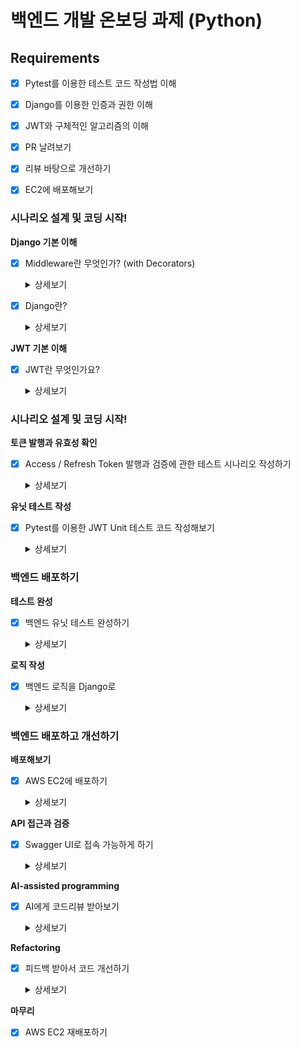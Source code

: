 # 백엔드 개발 온보딩 과제 (Python)

## Requirements

- [x] Pytest를 이용한 테스트 코드 작성법 이해

- [x] Django를 이용한 인증과 권한 이해

- [x] JWT와 구체적인 알고리즘의 이해

- [x] PR 날려보기

- [x] 리뷰 바탕으로 개선하기

- [x] EC2에 배포해보기


### 시나리오 설계 및 코딩 시작!

**Django 기본 이해**
- [x] Middleware란 무엇인가? (with Decorators)
  <details>
    <summary>상세보기</summary>

  ## Django 미들웨어
  - **Django** 애플리케이션의 입력 또는 출력을 전역적으로 변경하기 위한 프레임워크

  ### `settings.py`
  - 순서가 중요
    - 요청과 응답은 미들웨어를 순차적으로 통과
    - 미들웨어에 의존성을 고려하여 순서 설정

  ```py
  MIDDLEWARE = [
      'django.middleware.security.SecurityMiddleware',
      'django.contrib.sessions.middleware.SessionMiddleware',
      'django.middleware.common.CommonMiddleware',
      'django.middleware.csrf.CsrfViewMiddleware',
      'django.contrib.auth.middleware.AuthenticationMiddleware',
      'django.contrib.messages.middleware.MessageMiddleware',
      'django.middleware.clickjacking.XFrameOptionsMiddleware',
      ...
  ]
  ```

  ### 작동방식
  - 나열된 순서대로 **HttpRequest** 처리.
    - 각 미들웨어의 `process_request(), process_view()` 메서드 실행
  - `View`에서 로직 실행
  - 응답은 역순으로 미들웨어 통과하며 `process_response()` 메서드 실행

  ## 커스텀 미들웨어 작성
  - 클래스형, 함수형으로 작성

  ### 함수 기반 미들웨어
  - 간단한 로직 구현에 적합

  ```py
  # custom_middleware.py
  from time import process_time_ns

  def view_process_time_middleware(get_response):
      def middleware(request):
          start_time = process_time_ns()
          response = get_response(request)
          end_time = process_time_ns()

          # 처리 시간을 응답 헤더에 추가
          if not response.has_header("View-Process-Run-Time"):
              response["View-Process-Run-Time"] = end_time - start_time
          return response

      return middleware
  ```

  #### 등록

  ```yml
  MIDDLEWARE = [
      ...
      'path.to.custom_middleware.view_process_time_middleware',
  ]
  ```

  ### 클래스 기반 미들웨어
  - 확장성이 높아 복잡한 로직 구현에 적합
  - 구조화된 형태로 추가 메서드 정의 가능

  ```py
  # custom_middleware.py
  from time import process_time_ns

  class ViewProcessTimeMiddleware:
      def __init__(self, get_response):
          self.get_response = get_response

      def __call__(self, request):
          start_time = process_time_ns()
          response = self.get_response(request)
          end_time = process_time_ns()

          if not response.has_header("View-Process-Run-Time"):
              response["View-Process-Run-Time"] = end_time - start_time

          return response
  ```

  ### 미들웨어 훅

  #### 정의 가능 메서드
  - `process_view(request, view_func, view_args, view_kwargs):`
    - 뷰 호출 직전에 실행
    - 요청 수정 또는 `HttpResponse` 반환으로 뷰 우회 가능
  - `process_exception(request, exception):`
    - 뷰에서 예외 발생 시 호출.
    - 예외 처리 또는 `HttpResponse` 반환 가능
  - `process_template_response(request, response):`
    - 응답이 `TemplateResponse`일 경우 호출
    - 템플릿 또는 컨텍스트 수정 가능

  ```py
  class CustomHookMiddleware:
      def __init__(self, get_response):
          self.get_response = get_response

      def process_view(self, request, view_func, view_args, view_kwargs):
          print("뷰 실행 전")
          return None  # 다음 미들웨어 또는 뷰로 계속 진행

      def process_exception(self, request, exception):
          print("예외 발생:", exception)
          return None  # 기본 예외 처리를 계속 진행

      def process_template_response(self, request, response):
          if hasattr(response, 'template_name'):
              response.context_data['extra_data'] = '미들웨어에서 추가된 데이터'
          return response

      def __call__(self, request):
          response = self.get_response(request)
          return response
  ```

  </details>

- [x] Django란?
  <details>
    <summary>상세보기</summary>

  ## Django
  > **Python** 기반 웹 프레임워크

  ## 개념
  - **DRY(Don’t Repeat Yourself)** 원칙
      - 코드 중복을 최소화
  - 보안, 관리자기능, Auth 등 기능 제공
  - 풍부한 레퍼런스의 검증된 프레임워크

  ## Django 디자인 패턴
  - **MVC** 패턴의 변형
      
  ### MVC 디자인 패턴
  - **Model** : 데이터와 관련된 로직을 관리
  - **View** : 레이아웃과 관련된 화면을 처리
  - **Controller** : Model과 View를 연결하는 로직을 처리

  ### Django MTV Pattern
  - **View** 의 역할에 주의

  **MVC vs MTV**

  | MVC | MTV |
  | --- | --- |
  | Model | Model |
  | View | Template |
  | Controller | View |

  - **Model**
      - 데이터와 관련된 로직을 처리
  - **Template**
      - 레이아웃과 화면상의 로직을 처리      
  - **View**
      - 메인 비지니스 로직을 담당
      - 클라이언트의 요청에 대해 처리를 분기하는 역할

  </details>

**JWT 기본 이해**
- [x] JWT란 무엇인가요?
  <details>
    <summary>상세보기</summary>

  ## JSON Web Token
  - 일정한 규칙을 가지고 있고 간단한 서명을 더한 문자열
  - 토큰 자체에 유저에 대한 간단한 정보가 들어있는 형태입니다.
  - **Session DB**나 인증을 위한 여러가지 로직 처리가 불필요          

  ### 처리방식
  - ID/PW를 서버로 전송
  - 서버에서 ID/PW를 검증
    - 유효한 경우 일정한 형식으로 서명 처리된 **Token**응답
  - 이후 클라이언트는 모든 요청 **Header**에 토큰을 담아 서버로 요청을 전송
  - 서버는 해당 토큰의 유효성을 검증하고 유저의 신원과 권한을 확인 후 요청을 처리

  ### 구조
  - **HEADER**
      - 토큰의 타입 또는 서명 부분의 생성에 어떤 알고리즘이 사용되었는지 등을 저장

  - **PAYLOAD**
      - 유저 정보: 토근 발급자, 토큰 대상자, 토큰 만료시간, 활성날짜, 발급시간 등
      - 민감한 정보 제외 최소의 정보만 저장 : **User, PK** 등
      - **Claim** : **Key-Value** 형태로 구성

  - **SIGNATURE**
      - `HEADER + PAYLOAD + 서버의 비밀키` : **HEADER**에 명시된 암호 알고리즘 방식으로 생성한 값
      - 서명의 유효여부 + 유효기간 내의 토큰인지 확인하여 인증

  ### Token

  #### Access Token

  - 인증을 위해 헤더에 포함
  - 매 요청 포함 / 보안 취약
    - 짧은 만료기간 : 탈취되어도 만료되어 사용 불가

  #### Refresh Token
  - 새로 **Access Token**을 발급받기 위한 **Token**
  - **Access Token** 보다 긴 유효기간
    - 주로 사용자의 기기에 저장
    - **Refresh Token** 만료 시 재인증
  - **BlackList** : 탈취를 보완하기 위해 **DB** 리소스를 사용

  ### accounts

  #### `simplejwt`
  - `pip install djangorestframework-simplejwt`

  #### `settings`
  - `ROTATE_REFRESH_TOKENS` : 엑세스 토큰을 갱신 한 후 리프레시 토큰도 갱신
    - `BLACKLIST_AFTER_ROTATION` : 갱신 후 사용된 토큰은 블랙리스트로 관리하여 보안 강화

  ```py
  INSTALLED_APPS = [
      ...
      'rest_framework',
      'rest_framework_simplejwt.token_blacklist',
      ...
  ]

  # Custom User Model
  AUTH_USER_MODEL = 'accounts.User'

  # JMT
  REST_FRAMEWORK = {
      "DEFAULT_AUTHENTICATION_CLASSES": [
          "rest_framework_simplejwt.authentication.JWTAuthentication",
      ],
  }

  from datetime import timedelta

  SIMPLE_JWT = {
      "ACCESS_TOKEN_LIFETIME": timedelta(minutes=1),
      "REFRESH_TOKEN_LIFETIME": timedelta(days=1),
      "ROTATE_REFRESH_TOKENS": True,
      "BLACKLIST_AFTER_ROTATION": True,
  }
  ```

  </details>

### 시나리오 설계 및 코딩 시작!

**토큰 발행과 유효성 확인**
- [x] Access / Refresh Token 발행과 검증에 관한 테스트 시나리오 작성하기
  <details>
    <summary>상세보기</summary>

  ## 테스트 시나리오

  ### Access Token 및 Refresh Token 추출
  - **테스트 메서드**: `test_access_token_and_refresh_token_extraction`
  - **목적**: 
    - 로그인 요청을 통해 Access Token과 Refresh Token을 성공적으로 생성하고 추출할 수 있는지 확인
    - `RefreshToken` 클래스를 사용하여 Access Token과 Refresh Token을 올바르게 파싱할 수 있는지 검증
  - **예상 결과**:
    - 로그인 응답 상태 코드가 `200 OK`
    - Access Token과 Refresh Token이 유효하게 생성됨

  ### Access Token 유효성 검증 성공
  - **테스트 메서드**: `test_access_token_validation_success`
  - **목적**:
    - 유효한 Access Token을 사용하여 보호된 엔드포인트에 접근했을 때 요청이 성공(`200 OK`)하는지 확인
  - **예상 결과**:
    - 보호된 엔드포인트 응답 상태 코드가 `200 OK`

  ### Access Token 유효성 검증 실패
  - **테스트 메서드**: `test_access_token_validation_failure`
  - **목적**:
    - 잘못된(유효하지 않은) Access Token으로 보호된 엔드포인트에 접근했을 때 요청이 실패(`401 Unauthorized`)하는지 확인
  - **예상 결과**:
    - 보호된 엔드포인트 응답 상태 코드가 `401 Unauthorized`

  ### Refresh Token으로 Access Token 재발급 성공
  - **테스트 메서드**: `test_refresh_token_to_access_token_success`
  - **목적**:
    - 유효한 Refresh Token으로 새로운 Access Token을 성공적으로 재발급받을 수 있는지 확인
  - **예상 결과**:
    - `/api/token/refresh/` 엔드포인트 응답 상태 코드가 `200 OK`
    - 응답 데이터에 새로운 Access Token이 포함됨

  ### Refresh Token 유효성 검증 실패
  - **테스트 메서드**: `test_refresh_token_validation_failure`
  - **목적**:
    - 잘못된(유효하지 않은) Refresh Token으로 Access Token 재발급 요청 시 실패(`401 Unauthorized`)하는지 확인
  - **예상 결과**:
    - `/api/token/refresh/` 엔드포인트 응답 상태 코드가 `401 Unauthorized`

  ### Access Token 만료 처리
  - **테스트 메서드**: `test_access_token_expiration`
  - **목적**:
    - 만료된 Access Token으로 보호된 엔드포인트에 접근했을 때 요청이 실패(`401 Unauthorized`)하는지 확인
  - **구현 상세**:
    - RefreshToken 객체를 사용하여 Access Token의 만료 시간을 강제로 과거로 설정(`set_exp(lifetime=timedelta(seconds=-1))`)
  - **예상 결과**:
    - 보호된 엔드포인트 응답 상태 코드가 `401 Unauthorized`

  ### 유효한 토큰으로 보호된 엔드포인트 접근
  - **테스트 메서드**: `test_protected_endpoint_with_valid_token`
  - **목적**:
    - 유효한 Access Token으로 보호된 엔드포인트에 접근했을 때 요청이 성공(`200 OK`)하는지 확인
  - **예상 결과**:
    - 보호된 엔드포인트 응답 상태 코드가 `200 OK`

  ### 토큰 없이 보호된 엔드포인트 접근
  - **테스트 메서드**: `test_protected_endpoint_without_token`
  - **목적**:
    - 토큰 없이 보호된 엔드포인트에 접근했을 때 요청이 실패(`401 Unauthorized`)하는지 확인
  - **예상 결과**:
    - 보호된 엔드포인트 응답 상태 코드가 `401 Unauthorized`

  </details>

**유닛 테스트 작성**
- [x] Pytest를 이용한 JWT Unit 테스트 코드 작성해보기
  <details>
    <summary>상세보기</summary>

  ```py
  from datetime import timedelta
  from .models import User, Role
  from django.urls import reverse
  from rest_framework import status
  from rest_framework.test import APITestCase
  from rest_framework_simplejwt.tokens import RefreshToken


  class BaseTest(APITestCase):
      def setUp(self):
          self.signup_url = reverse("signup")
          self.login_url = reverse("login")
          self.protected_url = reverse("protected")

          self.user_role, _ = Role.objects.get_or_create(name="USER")

          self.user = User.objects.create_user(
              username="testuser", password="testpassword", nickname="Test Nickname"
          )
          self.user.roles.add(self.user_role)


  class JWTAuthenticationTests(BaseTest):

      def test_access_token_and_refresh_token_extraction(self):
          login_response = self.client.post(
              self.login_url, data={"username": "testuser", "password": "testpassword"}
          )
          self.assertEqual(login_response.status_code, status.HTTP_200_OK)

          full_token = login_response.data.get("token")
          self.assertIsNotNone(full_token)

          refresh_token = RefreshToken(full_token)
          self.access_token = str(refresh_token.access_token)
          self.refresh_token = str(refresh_token)

          self.assertTrue(self.access_token)
          self.assertTrue(self.refresh_token)

      def test_access_token_validation_success(self):
          self.test_access_token_and_refresh_token_extraction()
          self.client.credentials(HTTP_AUTHORIZATION=f"Bearer {self.access_token}")
          response = self.client.get(self.protected_url)
          self.assertEqual(response.status_code, status.HTTP_200_OK)

      def test_access_token_validation_failure(self):
          invalid_token = "invalid.jwt.token"
          self.client.credentials(HTTP_AUTHORIZATION=f"Bearer {invalid_token}")
          response = self.client.get(self.protected_url)
          self.assertEqual(response.status_code, status.HTTP_401_UNAUTHORIZED)

      def test_refresh_token_to_access_token_success(self):
          self.test_access_token_and_refresh_token_extraction()
          response = self.client.post(
              "/api/token/refresh/", data={"refresh": self.refresh_token}
          )

          self.assertEqual(response.status_code, status.HTTP_200_OK)
          self.assertIn("access", response.data)

      def test_refresh_token_validation_failure(self):
          invalid_refresh_token = "invalid.refresh.token"
          response = self.client.post(
              "/api/token/refresh/", data={"refresh": invalid_refresh_token}
          )
          self.assertEqual(response.status_code, status.HTTP_401_UNAUTHORIZED)

      def test_access_token_expiration(self):
          self.test_access_token_and_refresh_token_extraction()
          refresh_token = RefreshToken(self.refresh_token)
          expired_access_token = refresh_token.access_token
          expired_access_token.set_exp(lifetime=timedelta(seconds=-1))

          self.client.credentials(HTTP_AUTHORIZATION=f"Bearer {expired_access_token}")
          response = self.client.get(self.protected_url)
          self.assertEqual(response.status_code, status.HTTP_401_UNAUTHORIZED)

      def test_protected_endpoint_with_valid_token(self):
          self.test_access_token_and_refresh_token_extraction()
          self.client.credentials(HTTP_AUTHORIZATION=f"Bearer {self.access_token}")
          response = self.client.get(self.protected_url)
          self.assertEqual(response.status_code, status.HTTP_200_OK)

      def test_protected_endpoint_without_token(self):
          response = self.client.get(self.protected_url)
          self.assertEqual(response.status_code, status.HTTP_401_UNAUTHORIZED)
  ```

  </details>

### 백엔드 배포하기

**테스트 완성**
- [x] 백엔드 유닛 테스트 완성하기
  <details>
    <summary>상세보기</summary>

  ```py
  from datetime import timedelta
  from .models import User, Role
  from django.urls import reverse
  from rest_framework import status
  from rest_framework.test import APITestCase
  from rest_framework_simplejwt.tokens import RefreshToken


  class BaseTest(APITestCase):
      def setUp(self):
          self.signup_url = reverse("signup")
          self.login_url = reverse("login")
          self.protected_url = reverse("protected")

          self.user_role, _ = Role.objects.get_or_create(name="USER")

          self.user = User.objects.create_user(
              username="testuser", password="testpassword", nickname="Test Nickname"
          )
          self.user.roles.add(self.user_role)


  class AuthenticationTests(BaseTest):
      def test_signup_success(self):
          payload = {
              "username": "newuser",
              "password": "newpassword",
              "nickname": "New Nickname",
          }
          response = self.client.post(self.signup_url, data=payload)
          self.assertEqual(response.status_code, status.HTTP_201_CREATED)
          self.assertEqual(response.data["username"], payload["username"])
          self.assertEqual(response.data["nickname"], payload["nickname"])
          self.assertEqual(response.data["roles"], [{"role": "USER"}])

      def test_signup_failure(self):
          payload = {"username": "newuser"}
          response = self.client.post(self.signup_url, data=payload)
          self.assertEqual(response.status_code, status.HTTP_400_BAD_REQUEST)
          self.assertIn("password", response.data)
          self.assertIn("nickname", response.data)

      def test_login_success(self):
          payload = {"username": "testuser", "password": "testpassword"}
          response = self.client.post(self.login_url, data=payload)
          self.assertEqual(response.status_code, status.HTTP_200_OK)
          self.assertIn("token", response.data)

      def test_login_failure(self):
          payload = {"username": "wronguser", "password": "wrongpassword"}
          response = self.client.post(self.login_url, data=payload)
          self.assertEqual(response.status_code, status.HTTP_400_BAD_REQUEST)

      def test_signup_duplicate_username(self):
          payload = {
              "username": "testuser",
              "password": "newpassword",
              "nickname": "New Nickname",
          }
          response = self.client.post(self.signup_url, data=payload)
          self.assertEqual(response.status_code, status.HTTP_400_BAD_REQUEST)
          self.assertIn("username", response.data)

      def test_signup_duplicate_nickname(self):
          payload = {
              "username": "newuser",
              "password": "newpassword",
              "nickname": "Test Nickname",
          }
          response = self.client.post(self.signup_url, data=payload)
          self.assertEqual(response.status_code, status.HTTP_400_BAD_REQUEST)
          self.assertIn("nickname", response.data)
  ```

  </details>

**로직 작성**
- [x] 백엔드 로직을 Django로
  <details>
    <summary>상세보기</summary>

  # Django 로직

  ##  `apps.py`
  `apps.py`는 Django 앱 설정 파일로, `ready` 메서드를 통해 앱이 로드될 때 `signals.py`를 가져옴

  ```python
  from django.apps import AppConfig

  class AccountsConfig(AppConfig):
      default_auto_field = "django.db.models.BigAutoField"
      name = "accounts"

      def ready(self):
          import accounts.signals
  ```

  ##  `custom_schema.py`
  DRF Spectacular을 사용하여 API 문서를 커스터마이징하며, 회원가입 및 로그인 API의 스키마를 정의

  ### 회원가입 스키마 (signup_schema)
  회원가입 API 요청 및 응답 구조를 정의

  ```python
  from drf_spectacular.utils import extend_schema, OpenApiResponse, OpenApiExample
  from .serializers import SignUpSerializer, LoginSerializer

  def signup_schema(_func=None, **kwargs):
      def decorator(func):
          return extend_schema(
              tags=["사용자"],
              summary="회원가입",
              request=SignUpSerializer,
              examples=[
                  OpenApiExample(
                      "입력 예시",
                      value={
                          "username": "JIN HO",
                          "password": "12341234",
                          "nickname": "Mentos",
                      },
                      request_only=True,
                  )
              ],
              responses={
                  201: OpenApiResponse(
                      response=SignUpSerializer,
                      description="회원가입 성공. 사용자 정보와 기본 권한이 반환됩니다.",
                      examples=[
                          OpenApiExample(
                              "성공 예시",
                              value={
                                  "username": "JIN HO",
                                  "nickname": "Mentos",
                                  "roles": [{"role": "USER"}],
                              },
                              response_only=True,
                          )
                      ],
                  ),
                  400: OpenApiResponse(
                      description="잘못된 요청 처리",
                      examples=[
                          OpenApiExample(
                              "오류 예시",
                              value={
                                  "username": ["이미 존재하는 사용자명입니다."],
                                  "password": ["비밀번호는 최소 8자 이상이어야 합니다."],
                              },
                              response_only=True,
                          )
                      ],
                  ),
              },
              **kwargs
          )(func)

      return decorator if _func is None else decorator(_func)
  ```

  ### 로그인 스키마 (login_schema)
  로그인 API 요청 및 응답 구조를 정의

  ```python
  def login_schema(_func=None, **kwargs):
      def decorator(func):
          return extend_schema(
              tags=["사용자"],
              summary="로그인",
              request=LoginSerializer,
              examples=[
                  OpenApiExample(
                      "입력 예시",
                      value={"username": "JIN HO", "password": "12341234"},
                      request_only=True,
                  )
              ],
              responses={
                  200: OpenApiResponse(
                      description="로그인 성공",
                      examples=[
                          OpenApiExample(
                              "성공 예시",
                              value={
                                  "token": "eKDIkdfjoakIdkfjpekdkcjdkoIOdjOKJDFOlLDKFJKL"
                              },
                              response_only=True,
                          )
                      ],
                  ),
                  400: OpenApiResponse(description="잘못된 요청 처리"),
              },
              **kwargs
          )(func)

      return decorator if _func is None else decorator(_func)
  ```

  ##  `models.py`

  ### Role 모델
  사용자 권한을 정의하는 모델

  ```python
  from django.db import models

  class Role(models.Model):
      name = models.CharField(max_length=50, unique=True, default="USER")

      def clean(self):
          self.name = self.name.upper()

      def __str__(self):
          return self.name
  ```

  ### User 모델
  기본 `AbstractUser`를 확장하여 사용자 정보를 커스터마이징

  ```python
  from django.contrib.auth.models import AbstractUser

  class User(AbstractUser):
      username = models.CharField(max_length=150, unique=True, blank=True)
      nickname = models.CharField(max_length=50, unique=True, blank=False)
      roles = models.ManyToManyField(Role, related_name="users")

      def __str__(self):
          return self.username
  ```

  ##  `serializers.py`

  ### 회원가입 시리얼라이저 (SignUpSerializer)
  회원가입 요청 데이터를 검증하고 사용자 생성 로직을 포함

  ```python
  from rest_framework import serializers
  from .models import User, Role

  class SignUpSerializer(serializers.ModelSerializer):
      password = serializers.CharField(write_only=True)

      class Meta:
          model = User
          fields = ["username", "password", "nickname"]

      def validate_password(self, value):
          if len(value) < 8:
              raise serializers.ValidationError("비밀번호는 최소 8자 이상이어야 합니다.")
          if not any(char.isdigit() for char in value):
              raise serializers.ValidationError("비밀번호는 최소 1개의 숫자를 포함해야 합니다.")
          return value

      def create(self, validated_data):
          user = User.objects.create_user(
              username=validated_data["username"],
              password=validated_data["password"],
              nickname=validated_data["nickname"],
          )
          user.roles.add(Role.objects.get(name="USER"))
          return user
  ```

  ### 로그인 시리얼라이저 (LoginSerializer)
  로그인 요청 데이터를 검증하고 인증 로직을 포함

  ```python
  from django.contrib.auth import authenticate

  class LoginSerializer(serializers.Serializer):
      username = serializers.CharField()
      password = serializers.CharField()

      def validate(self, data):
          user = authenticate(username=data["username"], password=data["password"])
          if user is None:
              raise serializers.ValidationError("Invalid credentials")
          return user
  ```

  ##  `signals.py`
  앱 마이그레이션 후 기본 권한을 자동으로 생성하는 시그널

  ```python
  from django.db.models.signals import post_migrate
  from django.dispatch import receiver
  from .models import Role

  @receiver(post_migrate)
  def create_roles(sender, **kwargs):
      roles = ['ADMIN', 'STAFF', 'USER']
      for role in roles:
          Role.objects.get_or_create(name=role)
  ```

  ##  `views.py`

  ### 회원가입 뷰 (SignUp)
  회원가입 요청 처리 및 사용자 생성 후 역할 정보를 반환

  ```python
  from rest_framework.views import APIView
  from rest_framework.response import Response
  from rest_framework import status
  from rest_framework_simplejwt.tokens import RefreshToken
  from .serializers import SignUpSerializer, LoginSerializer
  from .custom_schema import signup_schema, login_schema

  @signup_schema
  class SignUp(APIView):
      def post(self, request, *args, **kwargs):
          serializer = SignUpSerializer(data=request.data)
          if serializer.is_valid():
              user = serializer.save()
              roles = [{"role": role.name} for role in user.roles.all()]
              return Response({
                  'username': user.username,
                  'nickname': user.nickname,
                  'roles': roles,
              }, status=status.HTTP_201_CREATED)
          return Response(serializer.errors, status=status.HTTP_400_BAD_REQUEST)
  ```

  ### 로그인 뷰 (Login)
  로그인 요청 처리 및 JWT 토큰을 반환

  ```python
  @login_schema
  class Login(APIView):
      def post(self, request, *args, **kwargs):
          serializer = LoginSerializer(data=request.data)
          if serializer.is_valid():
              user = serializer.validated_data
              refresh = RefreshToken.for_user(user)
              return Response({'token': str(refresh)}, status=status.HTTP_200_OK)
          return Response(serializer.errors, status=status.HTTP_400_BAD_REQUEST)
  ```

  ### 보호된 뷰 (protected_view)
  인증된 사용자만 접근 가능한 엔드포인트를 제공

  ```python
  from rest_framework.decorators import api_view, permission_classes
  from rest_framework.permissions import IsAuthenticated

  @api_view(['GET'])
  @permission_classes([IsAuthenticated])
  def protected_view(request):
      return Response({'message': 'This is a protected view.'})
  ```

  ##  `urls.py`
  API 엔드포인트 정의 및 JWT 토큰 관련 경로를 추가

  ```python
  from django.urls import path
  from .views import Login, SignUp, protected_view
  from rest_framework_simplejwt import views as jwt_views

  urlpatterns = [
      path('signup/', SignUp.as_view(), name='signup'),
      path('login/', Login.as_view(), name='login'),
      path('api/token/', jwt_views.TokenObtainPairView.as_view(), name='token_obtain_pair'),
      path('api/token/refresh/', jwt_views.TokenRefreshView.as_view(), name='token_refresh'),
  ]

  urlpatterns += [
      path('protected/', protected_view, name='protected'),
  ]
  ```

  </details>

### 백엔드 배포하고 개선하기

**배포해보기**
- [x] AWS EC2에 배포하기
  <details>
    <summary>상세보기</summary>

  # Django EC2 배포

  ## EC2 인스턴스 생성
  - **AWS Management Console**에서 EC2 인스턴스를 생성
    - Ubuntu 24.04 LTS AMI 선택
    - 인스턴스 유형은 `t2.micro` 선택 (프리티어)
    - 보안 그룹 설정 시, HTTP(80), HTTPS(8000), SSH(22) 포트 열기

  ## Django 배포 설정
  - `settings.py`
    - `DEBUG = False`
    - `ALLOWED_HOSTS = ['<ec2-public-ip>']`

  ## 터미널을 통해 SSH 접속
  로컬 터미널에서 EC2 인스턴스에 SSH로 접속
  ```bash
  ssh -i <발급 받은 키 파일> ubuntu@<your-ec2-public-ip>
  ```

  ## 필수 패키지 설치
  ### APT 업데이트:
  ```bash
  sudo apt update
  sudo apt upgrade -y
  ```

  ### Git 설치:
  ```bash
  sudo apt install git -y
  ```

  ### Docker 설치:
  ```bash
  sudo apt install docker.io -y
  ```

  ### Docker Compose 설치:
  ```bash
  sudo apt install docker-compose -y
  ```

  ## 4. 프로젝트 클론
  Django 프로젝트를 EC2 인스턴스로 복제
  ```bash
  git clone https://github.com/<username>/<project>.git
  cd <yourproject>
  ```

  ## 5. `.env` 파일 작성 (Django Secret 설정)
  - `.env` 파일을 생성하여 Django 비밀 키, 데이터베이스 연결 정보 등을 설정
  ```bash
  sudo vim .env
  ```
  - `.env` 예시:
  ```
  DJANGO_SECRET_KEY=<secret-key>
  ```

  ## 6. Docker Compose를 이용해 서비스 시작
  `docker-compose.yml` 파일을 확인하고, 설정이 맞는지 확인한 후 아래 명령어로 서비스를 빌드하고 실행
  ```bash
  sudo docker-compose up --build -d
  ```

  </details>

**API 접근과 검증**
- [x] Swagger UI로 접속 가능하게 하기
  <details>
    <summary>상세보기</summary>

    [Swagger UI 접속](http://43.200.4.212:8000/swagger-ui/)

  </details>

**AI-assisted programming**
- [x] AI에게 코드리뷰 받아보기
  <details>
    <summary>상세보기</summary>
    
    ## coderabbitai를 활용한 PR시 코드 리뷰

    ### PR 코드 요약
    ![요약](/img/code_review_1.png)

    ### 코드 개선
    ![개선_1](/img/code_review_2.png)
    ![개선_2](/img/code_review_3.png)

  </details>

**Refactoring**
- [x] 피드백 받아서 코드 개선하기
  <details>
    <summary>상세보기</summary>

  ## AI 코드리뷰 적용

  ![반영_1](/img/refactor_1.png)
  ![반영_2](/img/refactor_2.png)

  </details>

**마무리**
- [x] AWS EC2 재배포하기



